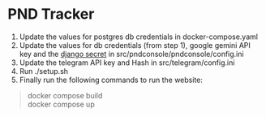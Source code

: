 # PND Tracker

1. Update the values for postgres db credentials in docker-compose.yaml
2. Update the values for db credentials (from step 1), google gemini API key and the [django secret](https://docs.gitguardian.com/secrets-detection/secrets-detection-engine/detectors/specifics/django_secret_key#:~:text=Summary%3A%20The%20Django%20secret%20key,cookies%20sent%20by%20the%20application.) in src/pndconsole/pndconsole/config.ini
3. Update the telegram API key and Hash in src/telegram/config.ini
4. Run ./setup.sh 
5. Finally run the following commands to run the website: 
> docker compose build <br/>
> docker compose up




